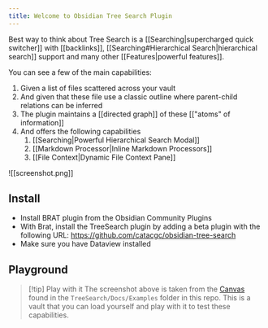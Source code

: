 ```yaml
---
title: Welcome to Obsidian Tree Search Plugin
---
```

Best way to think about Tree Search is a [[Searching|supercharged quick switcher]] with [[backlinks]], [[Searching#Hierarchical Search|hierarchical search]] support and many other [[Features|powerful features]].

You can see a few of the main capabilities: 
1. Given a list of files scattered across your vault
2. And given that these file use a classic outline where parent-child relations can be inferred
3. The plugin maintains a [[directed graph]] of these [["atoms" of information]]
4. And offers the following capabilities
	1. [[Searching|Powerful Hierarchical Search Modal]]
	2. [[Markdown Processor|Inline Markdown Processors]]
	3. [[File Context|Dynamic File Context Pane]]

![[screenshot.png]]

## Install
- Install BRAT plugin from the Obsidian Community Plugins
- With Brat, install the TreeSearch plugin by adding a beta plugin with the following URL: https://github.com/catacgc/obsidian-tree-search
- Make sure you have Dataview installed

## Playground

> [!tip] Play with it
> The screenshot above is taken from the [Canvas](Canvas.md) found in the `TreeSearch/Docs/Examples` folder in this repo. This is a vault that you can load yourself and play with it to test these capabilities. 
